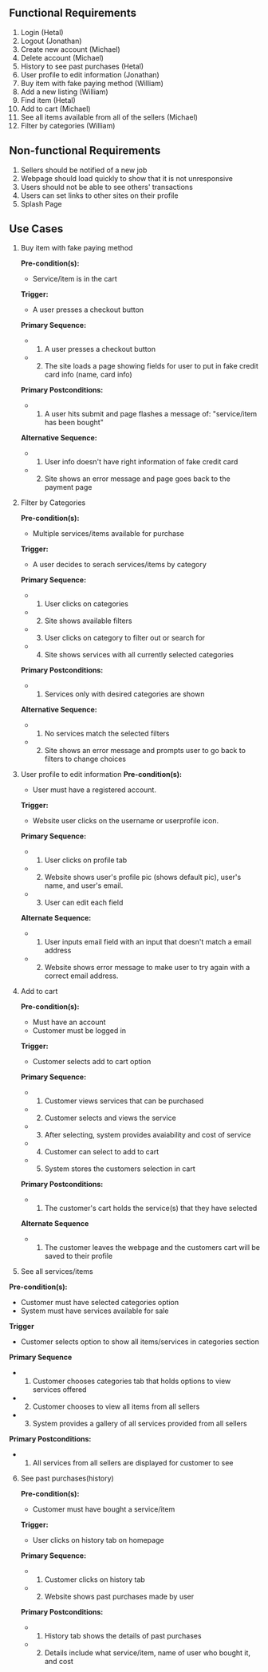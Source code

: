 ## Functional Requirements
1. Login (Hetal)
2. Logout (Jonathan)
3. Create new account (Michael)
4. Delete account (Michael)
5. History to see past purchases (Hetal)
6. User profile to edit information (Jonathan)
7. Buy item with fake paying method (William)
8. Add a new listing (William)
9. Find item (Hetal)
10. Add to cart (Michael)
11. See all items available from all of the sellers (Michael)
12. Filter by categories (William)

## Non-functional Requirements
1. Sellers should be notified of a new job
2. Webpage should load quickly to show that it is not unresponsive
3. Users should not be able to see others' transactions
4. Users can set links to other sites on their profile
5. Splash Page

## Use Cases
1. Buy item with fake paying method

   **Pre-condition(s):**
   - Service/item is in the cart
   
   **Trigger:**
   - A user presses a checkout button
  
   **Primary Sequence:**
   - 1. A user presses a checkout button
   - 2. The site loads a page showing fields for user to put in fake credit card info (name, card info)
   
   **Primary Postconditions:**
   - 1. A user hits submit and page flashes a message of: "service/item has been bought"
   
   **Alternative Sequence:**
   - 1. User info doesn't have right information of fake credit card
   - 2. Site shows an error message and page goes back to the payment page

2. Filter by Categories

   **Pre-condition(s):**
   - Multiple services/items available for purchase
   
   **Trigger:**
   - A user decides to serach services/items by category
   
   **Primary Sequence:**
   - 1. User clicks on categories
   - 2. Site shows available filters
   - 3. User clicks on category to filter out or search for
   - 4. Site shows services with all currently selected categories
   
   **Primary Postconditions:**
   - 1. Services only with desired categories are shown
   
   **Alternative Sequence:**
   - 1. No services match the selected filters
   - 2. Site shows an error message and prompts user to go back to filters to change choices

3. User profile to edit information
   **Pre-condition(s):**
   - User must have a registered account.
   
   **Trigger:**
   - Website user clicks on the username or userprofile icon.
   
   **Primary Sequence:**
   - 1. User clicks on profile tab
   - 2. Website shows user's profile pic (shows default pic), user's name, and user's email.
   - 3. User can edit each field
   
   **Alternate Sequence:**
   - 1. User inputs email field with an input that doesn't match a email address
   - 2. Website shows error message to make user to try again with a correct email address.

4. Add to cart

   **Pre-condition(s):**
   - Must have an account
   - Customer must be logged in
   
   **Trigger:**
   - Customer selects add to cart option
   
   **Primary Sequence:**
   - 1. Customer views services that can be purchased
   - 2. Customer selects and views the service
   - 3. After selecting, system provides avaiability and cost of service
   - 4. Customer can select to add to cart
   - 5. System stores the customers selection in cart
   
   **Primary Postconditions:**
   - 1. The customer's cart holds the service(s) that they have selected
   
   **Alternate Sequence**
   - 1. The customer leaves the webpage and the customers cart will be saved to their profile

5. See all services/items
  
  **Pre-condition(s):**
   - Customer must have selected categories option
   - System must have services available for sale
   
   **Trigger**
   - Customer selects option to show all items/services in categories section
   
   **Primary Sequence**
   - 1. Customer chooses categories tab that holds options to view services offered
   - 2. Customer chooses to view all items from all sellers
   - 3. System provides a gallery of all services provided from all sellers
   
   **Primary Postconditions:**
   - 1. All services from all sellers are displayed for customer to see

6. See past purchases(history)

   **Pre-condition(s):**
   - Customer must have bought a service/item
   
   **Trigger:**
   - User clicks on history tab on homepage
   
   **Primary Sequence:**
   - 1. Customer clicks on history tab
   - 2. Website shows past purchases made by user
   
   **Primary Postconditions:**
   - 1. History tab shows the details of past purchases
   - 2. Details include what service/item, name of user who bought it, and cost
